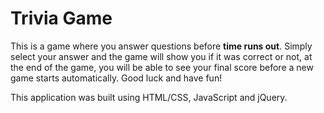 # Trivia Game

This is a game where you answer questions before **time runs out**. Simply select your answer and the game will show you if it was correct or not, at the end of the game, you will be able to see your final score before a new game starts automatically.
Good luck and have fun!

This application was built using HTML/CSS, JavaScript and jQuery.
